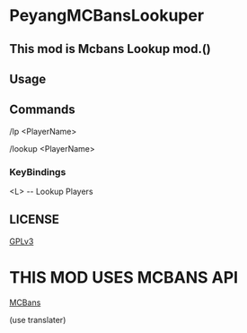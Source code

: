 # PeyangMCBansLookuper
## This mod is Mcbans Lookup mod.()

## Usage
## Commands
/lp \<PlayerName\>

/lookup \<PlayerName\> 

### KeyBindings
\<L\> -- Lookup Players

## LICENSE
[GPLv3](https://www.gnu.org/licenses/gpl-3.0.en.html)

# THIS MOD USES MCBANS API
[MCBans](http://mcbans.com/)

(use translater)
